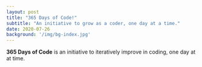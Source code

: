 ```yaml
---
layout: post
title: "365 Days of Code!"
subtitle: "An initiative to grow as a coder, one day at a time."
date: 2020-07-26
background: '/img/bg-index.jpg'
---
```


**365 Days of Code** is an initiative to iteratively improve in coding, one day at at time.